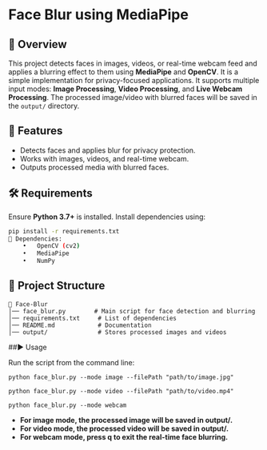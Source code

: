 # Face Blur using MediaPipe

## 📌 Overview
This project detects faces in images, videos, or real-time webcam feed and applies a blurring effect to them using **MediaPipe** and **OpenCV**. It is a simple implementation for privacy-focused applications. It supports multiple input modes: **Image Processing**, **Video Processing**, and **Live Webcam Processing**. The processed image/video with blurred faces will be saved in the `output/` directory.

## 🚀 Features
- Detects faces and applies blur for privacy protection.
- Works with images, videos, and real-time webcam.
- Outputs processed media with blurred faces.

## 🛠 Requirements
Ensure **Python 3.7+** is installed. Install dependencies using:

```bash
pip install -r requirements.txt
📌 Dependencies:
	•	OpenCV (cv2)
	•	MediaPipe
	•	NumPy
```
## 📂 Project Structure
```
📂 Face-Blur
│── face_blur.py        # Main script for face detection and blurring
│── requirements.txt     # List of dependencies
│── README.md            # Documentation
│── output/              # Stores processed images and videos
```

##▶️ Usage

Run the script from the command line:
```
python face_blur.py --mode image --filePath "path/to/image.jpg"
```
```
python face_blur.py --mode video --filePath "path/to/video.mp4"
```
```
python face_blur.py --mode webcam
```
- **For image mode, the processed image will be saved in output/.**
- **For video mode, the processed video will be saved in output/.**
- **For webcam mode, press q to exit the real-time face blurring.**





